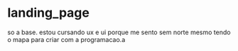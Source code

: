 # landing_page

so a base. estou cursando ux e ui porque me sento sem norte mesmo tendo 
o mapa para criar com a programacao.a 
